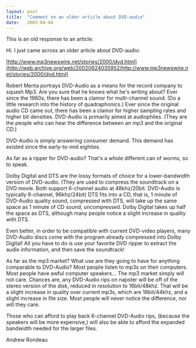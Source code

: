```yaml
---
layout: post
title:  "Comment on an older article about DVD-audio"
date:   2003-04-04
---
```

This is an old response to an article:

Hi. I just came across an older article about DVD-audio:

[http://www.mp3newswire.net/stories/2000/dvd.html](http://web.archive.org/web/20020624035952/http://www.mp3newswire.net/stories/2000/dvd.html)

Robert Menta portrays DVD-Audio as a means for the record company to squash Mp3. Are you sure that he knows what he's writing about? Ever since the 1960s, there has been a clamor for multi-channel sound. (Do a little research into the history of quadraphonics.) Ever since the original audio CD came out, there has been a clamor for higher sampling rates and higher bit densities. DVD-Audio is primarily aimed at audiophiles. (They are the people who can hear the difference between an mp3 and the original CD.)

DVD-Audio is simply answering consumer demand. This demand has existed since the early-to-mid eighties.

As far as a ripper for DVD-audio? That's a whole different can of worms, so to speak.

Dolby Digital and DTS are the lossy formats of choice for a lower-bandwidth version of DVD-audio. (They are used to compress the soundtrack on a DVD movie. Both support 6-channel audio at 48khz/20bit. DVD-Audio is typically 6-channel, 96khz/24bit) DTS fits into a CD, that is, 1 minute of DVD-Audio quality sound, compressed with DTS, will take up the same space as 1 minute of CD sound, uncompressed. Dolby Digital takes up half the space as DTS, although many people notice a slight increase in quality with DTS.

Even better, in order to be compatible with current DVD-video players, many DVD-Audio discs come with the program already compressed into Dolby Digital! All you have to do is use your favorite DVD ripper to extract the audio information, and then save the soundtrack!

As far as the mp3 market? What use are they going to have for anything comparable to DVD-Audio? Most people listen to mp3s on their computers. Most people have awful computer speakers... The mp3 market simply will not care. Chances are, any DVD-Audio rips on napster will be off of the stereo version of the disk, reduced in resolution to 16bit/48khz. That will be a slight increase in quality over current mp3s, which are 16bit/44khz, and a slight increase in file size. Most people will never notice the difference, nor will they care.

Those who can afford to play back 6-channel DVD-Audio rips, (because the speakers will be more expensive,) will also be able to afford the expanded bandwidth needed for the larger files.

Andrew Rondeau

